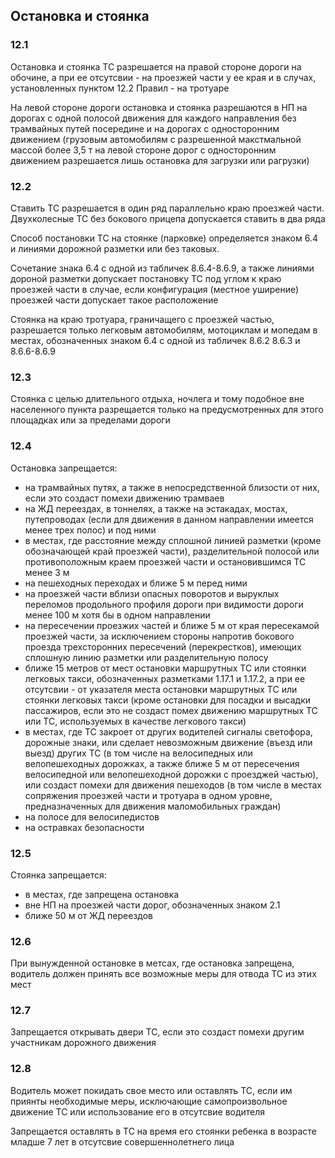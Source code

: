 ## Остановка и стоянка

### 12.1
Остановка и стоянка ТС разрешается на правой стороне дороги на обочине, а при ее отсутсвии -
на проезжей части у ее края и в случах, установленных пунктом 12.2 Правил - на тротуаре

На левой стороне дороги остановка и стоянка разрешаются в НП на дорогах с одной полосой
движения для каждого направления без трамвайных путей посередине и на дорогах с односторонним
движением (грузовым автомобилям с разрешенной макстмальной массой более 3,5 т на левой стороне
дорог с односторонним движением разрешается лишь остановка для загрузки или рагрузки)

### 12.2
Ставить ТС разрешается в один ряд параллельно краю проезжей части. Двухколесные
ТС без бокового прицепа допускается ставить в два ряда

Способ постановки ТС на стоянке (парковке) определяется знаком 6.4
и линиями дорожной разметки или без таковых.

Сочетание знака 6.4 с одной из табличек 8.6.4-8.6.9, а также линиями дороной разметки
допускает постановку ТС под углом к краю проезжей части в случае, если конфигурация
(местное уширение) проезжей части допускает такое расположение

Стоянка на краю тротуара, граничащего с проезжей частью, разрешается только легковым
автомобилям, мотоциклам и мопедам в местах, обозначенных знаком 6.4 с одной из табличек 
8.6.2 8.6.3 и 8.6.6-8.6.9

### 12.3
Стоянка с целью длительного отдыха, ночлега и тому подобное вне населенного пункта
разрещается только на предусмотренных для этого площадках или за пределами дороги

### 12.4
Остановка запрещается:
- на трамвайных путях, а также в непосредственной близости от них, если это создаст помехи движению трамваев
- на ЖД переездах, в тоннелях, а также на эстакадах, мостах, путепроводах (если для движения в данном направлении имеется менее трех полос) и под ними
- в местах, где расстояние между сплошной линией разметки (кроме обозначающей край проезжей части), разделительной полосой или противоположным
  краем проезжей части и остановившимся ТС менее 3 м
- на пешеходных переходах и ближе 5 м перед ними
- на проезжей части вблизи опасных поворотов и выруклых переломов продольного профиля дороги при видимости дороги менее 100 м хотя бы в одном направлении
- на пересечении проезжих частей и ближе 5 м от края пересекамой проезжей части, за исключением стороны напротив бокового проезда трехсторонних пересечений
  (перекрестков), имеющих сплошную линию разметки или разделительную полосу
- ближе 15 метров от мест остановки маршрутных ТС или стоянки легковых такси, обозначенных разметками 1.17.1 и 1.17.2,
  а при ее отсутсвии - от указателя места остановки маршрутных ТС или стоянки легковых такси (кроме остановки для
  посадки и высадки пассажиров, если это не создаст помех движению маршрутных ТС или ТС, используемых в качестве легкового такси)
- в местах, где ТС закроет от других водителей сигналы светофора, дорожные знаки, или сделает невозможным движение (въезд или выезд)
  других ТС (в том числе на велосипедных или велопешеходных дорожках, а также ближе 5 м от пересечения велосипедной или велопешеходной
  дорожки с проезджей частью), или создаст помехи для движения пешеходов (в том числе в местах сопряжения проезжей части и тротуара
  в одном уровне, предназначенных для движения маломобильных граждан)
- на полосе для велосипедистов
- на остравках безопасности

### 12.5
Стоянка запрещается:
- в местах, где запрещена остановка
- вне НП на проезжей части дорог, обозначенных знаком 2.1
- ближе 50 м от ЖД переездов
### 12.6
При вынужденной остановке в метсах, где остановка запрещена, водитель должен принять все возможные меры для отвода ТС из этих мест

### 12.7
Запрещается открывать двери ТС, если это создаст помехи другим участникам дорожного движения

### 12.8
Водитель может покидать свое место или оставлять ТС, если им приянты необходимые меры, исключающие
самопроизвольное движение ТС или использование его в отсутсвие водителя

Запрещается оставлять в ТС на время его стоянки ребенка в возрасте младше 7 лет в отсутсвие совершеннолетнего лица
